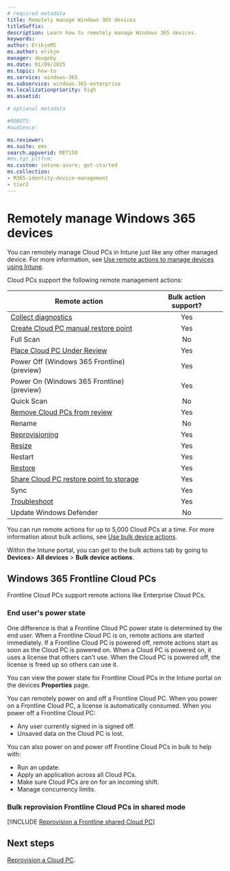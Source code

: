 ```yaml
---
# required metadata
title: Remotely manage Windows 365 devices
titleSuffix:
description: Learn how to remotely manage Windows 365 devices.
keywords:
author: ErikjeMS  
ms.author: erikje
manager: dougeby
ms.date: 01/09/2025
ms.topic: how-to
ms.service: windows-365
ms.subservice: windows-365-enterprise
ms.localizationpriority: high
ms.assetid: 

# optional metadata

#ROBOTS:
#audience:

ms.reviewer: 
ms.suite: ems
search.appverid: MET150
#ms.tgt_pltfrm:
ms.custom: intune-azure; get-started
ms.collection:
- M365-identity-device-management
- tier2
---
```


# Remotely manage Windows 365 devices

You can remotely manage Cloud PCs in Intune just like any other managed device. For more information, see [Use remote actions to manage devices using Intune](/mem/intune/remote-actions/device-management).

Cloud PCs support the following remote management actions:

| Remote action | Bulk action support? |
| --- | :---: |
| [Collect diagnostics](/mem/intune/remote-actions/collect-diagnostics) | Yes |
| [Create Cloud PC manual restore point](create-manual-restore-point.md) | Yes |
| Full Scan | No |
| [Place Cloud PC Under Review](place-cloud-pc-under-review.md) | Yes |
| Power Off (Windows 365 Frontline) (preview) | Yes |
| Power On (Windows 365 Frontline) (preview) | Yes |
| Quick Scan | No |
| [Remove Cloud PCs from review](place-cloud-pc-under-review.md) | Yes |
| Rename | No |
| [Reprovisioning](provisioning.md#reprovisioning) | Yes |
| [Resize](resize-cloud-pc.md) | Yes |
| Restart | Yes |
| [Restore](restore-overview.md) | Yes|
| [Share Cloud PC restore point to storage](share-restore-points-storage.md) | Yes |
| Sync | Yes |
| [Troubleshoot](health-checks-connectivity.md) | Yes |
| Update Windows Defender | No |

You can run remote actions for up to 5,000 Cloud PCs at a time. For more information about bulk actions, see [Use bulk device actions](/mem/intune/remote-actions/bulk-device-actions).

Within the Intune portal, you can get to the bulk actions tab by going to **Devices**> **All devices** > **Bulk device actions**.  

## Windows 365 Frontline Cloud PCs

Frontline Cloud PCs support remote actions like Enterprise Cloud PCs.

### End user's power state

One difference is that a Frontline Cloud PC power state is determined by the end user. When a Frontline Cloud PC is on, remote actions are started immediately. If a Frontline Cloud PC is powered off, remote actions start as soon as the Cloud PC is powered on. When a Cloud PC is powered on, it uses a license that others can't use. When the Cloud PC is powered off, the license is freed up so others can use it.

You can view the power state for Frontline Cloud PCs in the Intune portal on the devices **Properties** page.

You can remotely power on and off a Frontline Cloud PC. When you power on a Frontline Cloud PC, a license is automatically consumed. When you power off a Frontline Cloud PC:

- Any user currently signed in is signed off.
- Unsaved data on the Cloud PC is lost.

You can also power on and power off Frontline Cloud PCs in bulk to help with:

- Run an update.
- Apply an application across all Cloud PCs.
- Make sure Cloud PCs are on for an incoming shift.
- Manage concurrency limits.

### Bulk reprovision Frontline Cloud PCs in shared mode

[!INCLUDE [Reprovision a Frontline shared Cloud PC](../includes/reprovision-frontline-shared-cloud-pc.md)]

<!-- ########################## -->
## Next steps

[Reprovision a Cloud PC](reprovision-cloud-pc.md).
